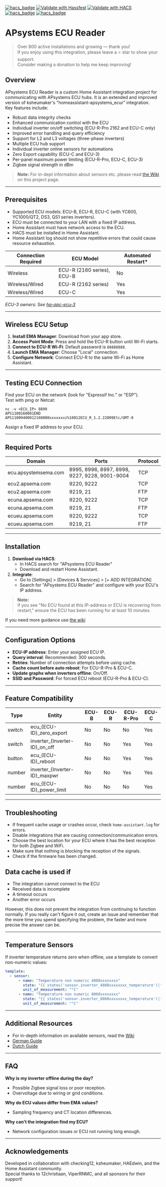 [![hacs_badge](https://img.shields.io/github/v/release/haedwin/homeassistant-apsystems_ecu_reader)](https://github.com/haedwin/homeassistant-apsystems_ecu_reader)
[![Validate with Hassfest](https://github.com/HAEdwin/homeassistant-apsystems_ecu_reader/actions/workflows/validate%20with%20Hassfest.yaml/badge.svg)](https://github.com/HAEdwin/homeassistant-apsystems_ecu_reader/actions/workflows/validate%20with%20Hassfest.yaml)
[![Validate with HACS](https://github.com/HAEdwin/homeassistant-apsystems_ecu_reader/actions/workflows/validate%20with%20HACS.yaml/badge.svg)](https://github.com/HAEdwin/homeassistant-apsystems_ecu_reader/actions/workflows/validate%20with%20HACS.yaml)
[![hacs_badge](https://img.shields.io/maintenance/yes/2025)](https://github.com/haedwin/homeassistant-apsystems_ecu_reader)
[![hacs_badge](https://img.shields.io/badge/HACS-Default-orange.svg)](https://github.com/custom-components/hacs)
<!--
[![releases](https://img.shields.io/github/downloads/haedwin/homeassistant-apsystems_ecu_reader/total)](https://github.com/haedwin/homeassistant-apsystems_ecu_reader/releases)
![GitHub all releases](https://img.shields.io/github/downloads/HAEdwin/homeassistant-apsystems_ecu_reader/total)
-->



# APsystems ECU Reader

> Over 800 active installations and growing — thank you!  
> If you enjoy using this integration, please leave a ⭐ star to show your support.  
> Consider making a donation to help me keep improving!

## Overview

APsystems ECU Reader is a custom Home Assistant integration project for communicating with APsystems ECU hubs. It is an extended and improved version of ksheumaker's "homeassistant-apsystems_ecur" integration.  
Key features include:
- Robust data integrity checks
- Enhanced communication control with the ECU
- Individual inverter on/off switching (ECU-R-Pro 2162 and ECU-C only)
- Improved error handling and query efficiency
- Support for L2 and L3 voltages (three-phase inverters)
- Multiple ECU hub support
- Individual inverter online sensors for automations
- Zero Export capability (ECU-C and ECU-3)
- Per-panel maximum power limiting (ECU-R-Pro, ECU-C, ECU-3)
- Zigbee signal strength in dBm

> **Note:**
> For in-dept information about sensors etc. please read [the Wiki](https://github.com/HAEdwin/homeassistant-apsystems_ecu_reader/wiki) on this project page.

---

## Prerequisites

- Supported ECU models: ECU-B, ECU-R, ECU-C (with YC600, YC1000/QT2, DS3, QS1 series inverters).
- ECU must be connected to your LAN with a fixed IP address.
- Home Assistant must have network access to the ECU.
- HACS must be installed in Home Assistant.
- Home Assistant log should not show repetitive errors that could cause resource exhaustion.

| Connection Required | ECU Model                  | Automated Restart* |
|---------------------|---------------------------|--------------------|
| Wireless            | ECU-R (2160 series), ECU-B| No                 |
| Wireless/Wired      | ECU-R (2162 series)       | Yes                |
| Wireless/Wired      | ECU-C                     | Yes                |

_ECU-3 owners: See [ha-apc-ecu-3](https://github.com/jeeshofone/ha-apc-ecu-3)_

---

## Wireless ECU Setup

1. **Install EMA Manager**: Download from your app store.
2. **Access Point Mode**: Press and hold the ECU-R button until Wi-Fi starts.
3. **Connect to ECU-R Wi-Fi**: Default password is `88888888`.
4. **Launch EMA Manager**: Choose "Local" connection.
5. **Configure Network**: Connect ECU-R to the same Wi-Fi as Home Assistant.

---

## Testing ECU Connection

Find your ECU on the network (look for "Espressif Inc." or "ESP").  
Test with ping or Netcat:
```
nc -v <ECU_IP> 8899
APS1100160001END
APS11009400012160000xxxxxxxz%10012ECU_R_1.2.22009Etc/GMT-8
```
Assign a fixed IP address to your ECU.

---

## Required Ports

| Domain                | Ports                                      | Protocol |
|-----------------------|--------------------------------------------|----------|
| ecu.apsystemsema.com  | 8995, 8996, 8997, 8998, 9227, 9228, 9001-9004 | TCP      |
| ecu2.apsema.com       | 9220, 9222                                 | TCP      |
| ecu2.apsema.com       | 9219, 21                                   | FTP      |
| ecuna.apsema.com      | 9220, 9222                                 | TCP      |
| ecuna.apsema.com      | 9219, 21                                   | FTP      |
| ecueu.apsema.com      | 9220, 9222                                 | TCP      |
| ecueu.apsema.com      | 9219, 21                                   | FTP      |

---

## Installation

1. **Download via HACS**:
   - In HACS search for "APsystems ECU Reader"
   - Download and restart Home Assistant.
2. **Integrate**:
   - Go to [Settings] > [Devices & Services] > [+ ADD INTEGRATION]
   - Search for "APsystems ECU Reader" and configure with your ECU's IP address.

> **Note:**  
> If you see "No ECU found at this IP-address or ECU is recovering from restart," ensure the ECU has been running for at least 10 minutes.

If you need more guidance use [the wiki](https://github.com/HAEdwin/homeassistant-apsystems_ecu_reader/wiki)

---

## Configuration Options

- **ECU-IP address**: Enter your assigned ECU IP.
- **Query interval**: Recommended: 300 seconds.
- **Retries**: Number of connection attempts before using cache.
- **Cache count before auto reboot**: For ECU-R-Pro & ECU-C.
- **Update graphs when inverters offline**: On/Off.
- **SSID and Password**: For forced ECU reboot (ECU-R-Pro & ECU-C).

---

## Feature Compatibility

| Type    | Entity                        | ECU-B | ECU-R | ECU-R-Pro | ECU-C |
|---------|-------------------------------|-------|-------|-----------|-------|
| switch  | ecu_{ECU-ID}_zero_export      | No    | No    | No        | Yes   |
| switch  | inverter_{Inverter-ID}_on_off | No    | No    | Yes       | Yes   |
| button  | ecu_{ECU-ID}_reboot           | No    | No    | Yes       | Yes   |
| number  | inverter_{Inverter-ID}_maxpwr | No    | No    | Yes       | Yes   |
| number  | ecu_{ECU-ID}_power_limit      | No    | No    | No        | Yes   | 

---

## Troubleshooting

- If frequent cache usage or crashes occur, check `home-assistant.log` for errors.
- Disable integrations that are causing connection/communication errors.
- Choose the best location for your ECU where it has the best reception for both Zigbee and WiFi.
- Make sure that nothing is blocking the reception of the signals.
- Check if the firmware has been changed.

## Data cache is used if

- The integration cannot connect to the ECU
- Received data is incomplete
- A timeout occurs
- Another error occurs

However, this does not prevent the integration from continuing to function normally.
If you really can't figure it out, create an issue and remember that the more time you spend specifying the problem, the faster and more precise the answer can be.

---

## Temperature Sensors

If inverter temperature returns zero when offline, use a template to convert non-numeric values:
```yaml
template:
  - sensor:
      - name: "Temperature non numeric 4080xxxxxxxx"
        state: "{{ states('sensor.inverter_4080xxxxxxxx_temperature')|float(0) }}"
        unit_of_measurement: "°C"
      - name: "Temperature non numeric 8060xxxxxxxx"
        state: "{{ states('sensor.inverter_8060xxxxxxxx_temperature')|float(0) }}"
        unit_of_measurement: "°C"
```

---

## Additional Resources

- For in-depth information on available sensors, read the [Wiki](https://github.com/HAEdwin/homeassistant-apsystems_ecu_reader/wiki)
- [German Guide](https://smart-home-assistant.de/ap-systems-ecu-b-einbinden)
- [Dutch Guide](https://doe-duurzaam.nl/artikel/je-apsystems-micro-omvormers-slim-uitzetten-via-web-of-home-assistant/#teruglevering-beperken-per-micro-omvormer)

---

## FAQ

**Why is my inverter offline during the day?**  
- Possible Zigbee signal loss or poor reception.  
- Overvoltage due to wiring or grid conditions.

**Why do ECU values differ from EMA values?**  
- Sampling frequency and CT location differences.

**Why can't the integration find my ECU?**  
- Network configuration issues or ECU not running long enough.

---

## Acknowledgements

Developed in collaboration with checking12, ksheumaker, HAEdwin, and the Home Assistant community.  
Special thanks to 12christiaan, ViperRNMC, and all sponsors for their support!
